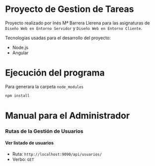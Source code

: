 # Proyecto de Gestion de Tareas

Proyecto realizado por Inés Mª Barrera Llerena para las asignaturas de `Diseño Web en Entorno Servidor` y `Diseño Web en Entorno Cliente`.

Tecnologías usadas para el desarrollo del proyecto:
* Node.js
* Angular 

# Ejecución del programa

Para generara la carpeta `node_modules`

```bash
npm install
```

# Manual para el Administrador

### Rutas de la Gestión de Usuarios

#### Ver listado de usuarios

+ Ruta: `http://localhost:9090/api/usuarios/`
+ Verbo: `GET`
